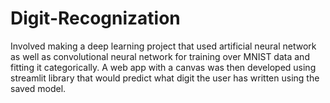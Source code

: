 # Digit-Recognization
Involved making a deep learning project that used artificial neural network as well as convolutional neural network for training over MNIST data and fitting it categorically. A web app with a canvas was then developed using streamlit library that would predict what digit the user has written using the saved model.
